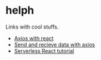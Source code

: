 # helph
Links with cool stuffs.

- [Axios with react](https://alligator.io/react/axios-react/)  
- [Send and recieve data with axios](https://malcoded.com/posts/react-http-requests-axios/)  
- [Serverless React tutorial](https://serverless-stack.com/chapters/create-a-login-page.html)
